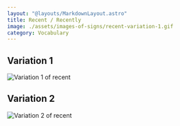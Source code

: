 ```yaml
---
layout: "@layouts/MarkdownLayout.astro"
title: Recent / Recently
image: ./assets/images-of-signs/recent-variation-1.gif
category: Vocabulary
---
```


## Variation 1

![Variation 1 of recent](@signs/recent-variation-1.gif)

## Variation 2

![Variation 2 of recent](@signs/recent-variation-2.gif)
